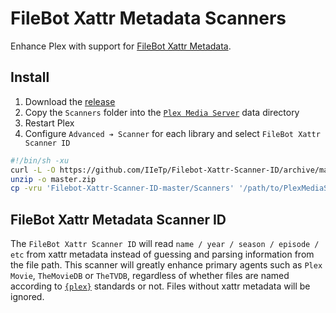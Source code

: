 # FileBot Xattr Metadata Scanners

Enhance Plex with support for [FileBot Xattr Metadata](https://www.filebot.net/forums/viewtopic.php?f=3&t=324).


## Install

1. Download the [release](https://github.com/IIeTp/Filebot-Xattr-Scanner-ID/releases)
2. Copy the `Scanners` folder into the [`Plex Media Server`](https://support.plex.tv/articles/202915258-where-is-the-plex-media-server-data-directory-located/) data directory
3. Restart Plex
4. Configure `Advanced ➔ Scanner` for each library and select `FileBot Xattr Scanner ID`
```sh
#!/bin/sh -xu
curl -L -O https://github.com/IIeTp/Filebot-Xattr-Scanner-ID/archive/master.zip
unzip -o master.zip
cp -vru 'Filebot-Xattr-Scanner-ID-master/Scanners' '/path/to/PlexMediaServer/Library/Plex Media Server'
```

## FileBot Xattr Metadata Scanner ID

The `FileBot Xattr Scanner ID` will read `name / year / season / episode / etc` from xattr metadata instead of guessing and parsing information from the file path. This scanner will greatly enhance primary agents such as `Plex Movie`, `TheMovieDB` or `TheTVDB`, regardless of whether files are named according to [`{plex}`](https://www.filebot.net/forums/viewtopic.php?f=5&t=4116) standards or not. Files without xattr metadata will be ignored.

